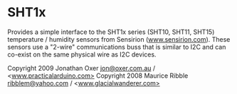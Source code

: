 SHT1x
=====
Provides a simple interface to the SHT1x series (SHT10, SHT11, SHT15)
temperature / humidity sensors from Sensirion (www.sensirion.com).
These sensors use a "2-wire" communications buss that is similar to I2C
and can co-exist on the same physical wire as I2C devices.

Copyright 2009 Jonathan Oxer <jon@oxer.com.au> / <www.practicalarduino.com>
Copyright 2008 Maurice Ribble <ribblem@yahoo.com> / <www.glacialwanderer.com>
